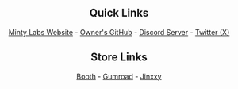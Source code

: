 <h2 align=center>Quick Links</h2>
<p align=center>
  <a href="https://mintylabs.dev" target="_blank">Minty Labs Website</a> - 
  <a href="https://github.com/MintLily" target="_blank">Owner's GitHub</a> - 
  <a href="https://discord.com/invite/Qg9eVB34sq" target="_blank">Discord Server</a> - 
  <a href="https://x.com/Minty-Labs" target="_blank">Twitter (X)</a>
</p>

<h2 align=center>Store Links</h2>
<p align=center>
  <a href="https://mintylabs.booth.pm/" target="_blank">Booth</a> - 
  <a href="https://mintylabs.gumroad.com/" target="_blank">Gumroad</a> - 
  <a href="https://jinxxy.com/MintLily?ref=Minty%20Labs%20GitHub%20Page" target="_blank">Jinxxy</a>
</p>
